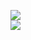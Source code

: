 [![](https://img.shields.io/badge/Made%20With-Github%20Spray-lightgrey.svg?style=for-the-badge&logo=github)](https://github.com/Annihil/github-spray#2119)  
[![](https://i.imgur.com/2DrTn0Z.gif)](https://github.com/Annihil/github-spray)